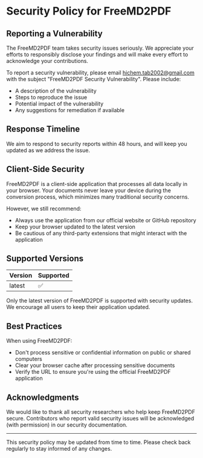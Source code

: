 # Security Policy for FreeMD2PDF

## Reporting a Vulnerability

The FreeMD2PDF team takes security issues seriously. We appreciate your efforts to responsibly disclose your findings and will make every effort to acknowledge your contributions.

To report a security vulnerability, please email [hichem.tab2002@gmail.com](mailto:hichem.tab2002@gmail.com) with the subject "FreeMD2PDF Security Vulnerability". Please include:

- A description of the vulnerability
- Steps to reproduce the issue
- Potential impact of the vulnerability
- Any suggestions for remediation if available

## Response Timeline

We aim to respond to security reports within 48 hours, and will keep you updated as we address the issue.

## Client-Side Security

FreeMD2PDF is a client-side application that processes all data locally in your browser. Your documents never leave your device during the conversion process, which minimizes many traditional security concerns.

However, we still recommend:

- Always use the application from our official website or GitHub repository
- Keep your browser updated to the latest version
- Be cautious of any third-party extensions that might interact with the application

## Supported Versions

| Version | Supported          |
|---------|--------------------|
| latest  | :white_check_mark: |

Only the latest version of FreeMD2PDF is supported with security updates. We encourage all users to keep their application updated.

## Best Practices

When using FreeMD2PDF:

- Don't process sensitive or confidential information on public or shared computers
- Clear your browser cache after processing sensitive documents
- Verify the URL to ensure you're using the official FreeMD2PDF application

## Acknowledgments

We would like to thank all security researchers who help keep FreeMD2PDF secure. Contributors who report valid security issues will be acknowledged (with permission) in our security documentation.

---

This security policy may be updated from time to time. Please check back regularly to stay informed of any changes.
